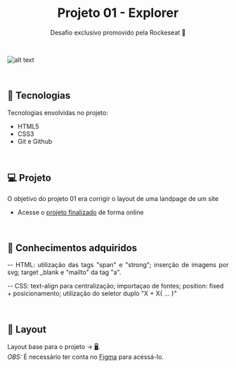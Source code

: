 <h1 align="center"> Projeto 01 - Explorer </h1>

<p align="center">
Desafio exclusivo promovido pela Rockeseat 🚀
</p>

</br>

<p align="center">

![alt text](https://i.imgur.com/ZumTo36.png)

</p>

<br>

## 🚀 Tecnologias

Tecnologias envolvidas no projeto:

- HTML5
- CSS3
- Git e Github

<br>

## 💻 Projeto

<p align="justify">
O objetivo do projeto 01 era corrigir o layout de uma landpage de um site
</p>

- Acesse o [projeto finalizado](https://pedro-suassuna.github.io/Projeto5_LandPage01/) de forma online

<br>

## 🧠 Conhecimentos adquiridos

<p align="justify">
  -- HTML: utilização das tags "span" e "strong"; inserção de imagens por svg; target _blank e "mailto" da tag "a".

-- CSS: text-align para centralização; importaçao de fontes; position: fixed + posicionamento; utilização do seletor duplo "X + X{ ... }"

</p>

<br/>

## 🔖 Layout

Layout base para o projeto -> [🖥️](https://www.figma.com/file/fAvYZz4dPV5MfhL77XkqkD/Explorer---Stage-01).
<br>
<i>OBS:</i> É necessário ter conta no [Figma](https://figma.com) para acessá-lo.
